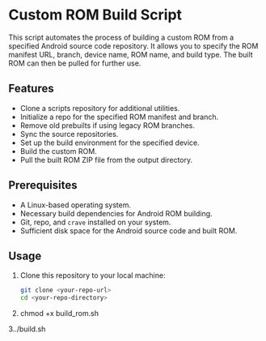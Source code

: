 # Custom ROM Build Script

This script automates the process of building a custom ROM from a specified Android source code repository. It allows you to specify the ROM manifest URL, branch, device name, ROM name, and build type. The built ROM can then be pulled for further use.

## Features

- Clone a scripts repository for additional utilities.
- Initialize a repo for the specified ROM manifest and branch.
- Remove old prebuilts if using legacy ROM branches.
- Sync the source repositories.
- Set up the build environment for the specified device.
- Build the custom ROM.
- Pull the built ROM ZIP file from the output directory.

## Prerequisites

- A Linux-based operating system.
- Necessary build dependencies for Android ROM building.
- Git, repo, and `crave` installed on your system.
- Sufficient disk space for the Android source code and built ROM.

## Usage

1. Clone this repository to your local machine:

   ```bash
   git clone <your-repo-url>
   cd <your-repo-directory>
2. chmod +x build_rom.sh

3../build.sh
